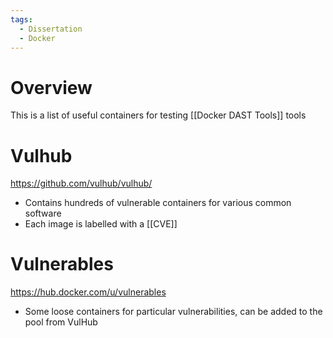 ```yaml
---
tags:
  - Dissertation
  - Docker
---
```

# Overview
This is a list of useful containers for testing [[Docker DAST Tools]] tools

# Vulhub
https://github.com/vulhub/vulhub/

- Contains hundreds of vulnerable containers for various common software
- Each image is labelled with a [[CVE]]

# Vulnerables
https://hub.docker.com/u/vulnerables

- Some loose containers for particular vulnerabilities, can be added to the pool from VulHub